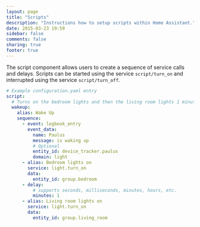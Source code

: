 ```yaml
---
layout: page
title: "Scripts"
description: "Instructions how to setup scripts within Home Assistant."
date: 2015-03-23 19:59
sidebar: false
comments: false
sharing: true
footer: true
---
```


The script component allows users to create a sequence of service calls and delays. Scripts can be
started using the service `script/turn_on` and interrupted using the service `script/turn_off`.

```yaml
# Example configuration.yaml entry
script:
  # Turns on the bedroom lights and then the living room lights 1 minute later
  wakeup:
    alias: Wake Up
    sequence:
      - event: logbook_entry
        event_data:
          name: Paulus
          message: is waking up
          # Optional
          entity_id: device_tracker.paulus
          domain: light
      - alias: Bedroom lights on
        service: light.turn_on
        data:
          entity_id: group.bedroom
      - delay:
          # supports seconds, milliseconds, minutes, hours, etc.
          minutes: 1
      - alias: Living room lights on
        service: light.turn_on
        data:
          entity_id: group.living_room
```
